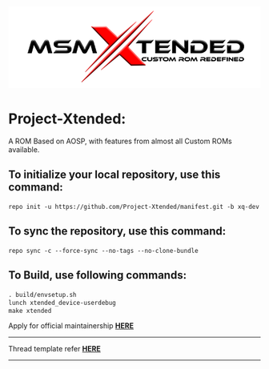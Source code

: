 ![Project MSM-XTENDED](https://raw.githubusercontent.com/Project-Xtended/docs/master/template_Head.png)
-------------------------------------------------------------------------------------------------------

Project-Xtended:
====================
A ROM Based on AOSP, with features from almost all Custom ROMs available.


To initialize your local repository, use this command:
-----------------------------------------------------

    repo init -u https://github.com/Project-Xtended/manifest.git -b xq-dev

To sync the repository, use this command:
-----------------------------------------

    repo sync -c --force-sync --no-tags --no-clone-bundle 

To Build, use following commands:
---------------------------------
    
    . build/envsetup.sh
    lunch xtended_device-userdebug
    make xtended

Apply for official maintainership [**HERE**](https://forms.gle/D9WPbBcbeVFiBMJb7)

---------------------------------------------------------------------------------------------------------

Thread template refer [**HERE**](https://github.com/Project-Xtended/docs/blob/master/Thread_template.txt)

---------------------------------------------------------------------------------------------------------
